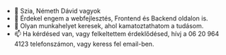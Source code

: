 - 👋 Szia, Németh Dávid vagyok
- 👀 Érdekel engem a webfejlesztés, Frontend és Backend oldalon is.
- 💞️ Olyan munkahelyet keresek, ahol kamatoztathatom a tudásom.
- 📫 Ha kérdésed van, vagy felkeltettem érdeklődésed, hívj a 06 20 964 4123 telefonszámon, vagy keress fel email-ben.

<!---
Ndavid2003/Ndavid2003 is a ✨ special ✨ repository because its `README.md` (this file) appears on your GitHub profile.
You can click the Preview link to take a look at your changes.
--->
